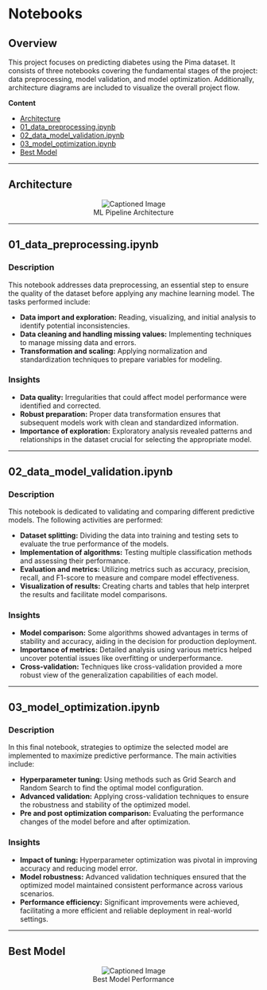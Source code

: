 # Notebooks

## Overview

This project focuses on predicting diabetes using the Pima dataset. It consists of three notebooks covering the fundamental stages of the project: data preprocessing, model validation, and model optimization. Additionally, architecture diagrams are included to visualize the overall project flow.

**Content**
- [Architecture](#architecture)
- [01_data_preprocessing.ipynb](./01_data_preprocessing.ipynb)
- [02_data_model_validation.ipynb](./02_data_mVodel_validation.ipynb)
- [03_model_optimization.ipynb](./03_model_optimization.ipynb)
- [Best Model](#best-model)
---

## Architecture

<div align="center">

<figure>
    <img src="https://github.com/user-attachments/assets/4604a487-d81d-4553-8201-50cded10d465" alt="Captioned Image">
    <figcaption>ML Pipeline Architecture</figcaption>
</figure>

</div>

---

## 01_data_preprocessing.ipynb

### Description
This notebook addresses data preprocessing, an essential step to ensure the quality of the dataset before applying any machine learning model. The tasks performed include:

- **Data import and exploration:** Reading, visualizing, and initial analysis to identify potential inconsistencies.
- **Data cleaning and handling missing values:** Implementing techniques to manage missing data and errors.
- **Transformation and scaling:** Applying normalization and standardization techniques to prepare variables for modeling.

### Insights
- **Data quality:** Irregularities that could affect model performance were identified and corrected.
- **Robust preparation:** Proper data transformation ensures that subsequent models work with clean and standardized information.
- **Importance of exploration:** Exploratory analysis revealed patterns and relationships in the dataset crucial for selecting the appropriate model.

---

## 02_data_model_validation.ipynb

### Description
This notebook is dedicated to validating and comparing different predictive models. The following activities are performed:
- **Dataset splitting:** Dividing the data into training and testing sets to evaluate the true performance of the models.
- **Implementation of algorithms:** Testing multiple classification methods and assessing their performance.
- **Evaluation and metrics:** Utilizing metrics such as accuracy, precision, recall, and F1-score to measure and compare model effectiveness.
- **Visualization of results:** Creating charts and tables that help interpret the results and facilitate model comparisons.

### Insights
- **Model comparison:** Some algorithms showed advantages in terms of stability and accuracy, aiding in the decision for production deployment.
- **Importance of metrics:** Detailed analysis using various metrics helped uncover potential issues like overfitting or underperformance.
- **Cross-validation:** Techniques like cross-validation provided a more robust view of the generalization capabilities of each model.

---

## 03_model_optimization.ipynb

### Description
In this final notebook, strategies to optimize the selected model are implemented to maximize predictive performance. The main activities include:
- **Hyperparameter tuning:** Using methods such as Grid Search and Random Search to find the optimal model configuration.
- **Advanced validation:** Applying cross-validation techniques to ensure the robustness and stability of the optimized model.
- **Pre and post optimization comparison:** Evaluating the performance changes of the model before and after optimization.

### Insights
- **Impact of tuning:** Hyperparameter optimization was pivotal in improving accuracy and reducing model error.
- **Model robustness:** Advanced validation techniques ensured that the optimized model maintained consistent performance across various scenarios.
- **Performance efficiency:** Significant improvements were achieved, facilitating a more efficient and reliable deployment in real-world settings.

---

## Best Model

<div align="center">

<figure>
    <img src="https://github.com/user-attachments/assets/65482b94-c748-4096-ad7a-8f54516ce789" alt="Captioned Image">
    <figcaption>Best Model Performance</figcaption>
</figure>

</div>